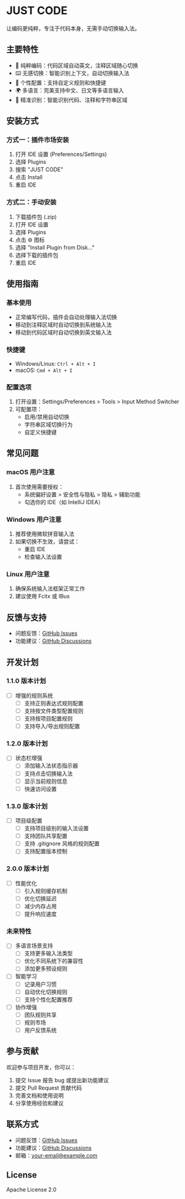 # JUST CODE

让编码更纯粹，专注于代码本身，无需手动切换输入法。

## 主要特性

- 🚀 纯粹编码：代码区域自动英文，注释区域随心切换
- ⌨️ 无感切换：智能识别上下文，自动切换输入法
- 🔧 个性配置：支持自定义规则和快捷键
- 🌍 多语言：完美支持中文、日文等多语言输入
- 🎯 精准识别：智能识别代码、注释和字符串区域

## 安装方式

### 方式一：插件市场安装
1. 打开 IDE 设置 (Preferences/Settings)
2. 选择 Plugins
3. 搜索 "JUST CODE"
4. 点击 Install
5. 重启 IDE

### 方式二：手动安装
1. 下载插件包 (.zip)
2. 打开 IDE 设置
3. 选择 Plugins
4. 点击 ⚙️ 图标
5. 选择 "Install Plugin from Disk..."
6. 选择下载的插件包
7. 重启 IDE

## 使用指南

### 基本使用
- 正常编写代码，插件会自动处理输入法切换
- 移动到注释区域时自动切换到系统输入法
- 移动到代码区域时自动切换到英文输入法

### 快捷键
- Windows/Linux: `Ctrl + Alt + I`
- macOS: `Cmd + Alt + I`

### 配置选项
1. 打开设置：Settings/Preferences > Tools > Input Method Switcher
2. 可配置项：
   - 启用/禁用自动切换
   - 字符串区域切换行为
   - 自定义快捷键

## 常见问题

### macOS 用户注意
1. 首次使用需要授权：
   - 系统偏好设置 > 安全性与隐私 > 隐私 > 辅助功能
   - 勾选你的 IDE（如 IntelliJ IDEA）

### Windows 用户注意
1. 推荐使用微软拼音输入法
2. 如果切换不生效，请尝试：
   - 重启 IDE
   - 检查输入法设置

### Linux 用户注意
1. 确保系统输入法框架正常工作
2. 建议使用 Fcitx 或 IBus

## 反馈与支持

- 问题反馈：[GitHub Issues](https://github.com/gushan1898/just-code/issues)
- 功能建议：[GitHub Discussions](https://github.com/gushan1898/just-code/discussions)

## 开发计划

### 1.1.0 版本计划
- [ ] 增强的规则系统
  - [ ] 支持正则表达式规则配置
  - [ ] 支持按文件类型配置规则
  - [ ] 支持按项目配置规则
  - [ ] 支持导入/导出规则配置

### 1.2.0 版本计划
- [ ] 状态栏增强
  - [ ] 添加输入法状态指示器
  - [ ] 支持点击切换输入法
  - [ ] 显示当前规则信息
  - [ ] 快速访问设置

### 1.3.0 版本计划
- [ ] 项目级配置
  - [ ] 支持项目级别的输入法设置
  - [ ] 支持团队共享配置
  - [ ] 支持 .gitignore 风格的规则配置
  - [ ] 支持配置版本控制

### 2.0.0 版本计划
- [ ] 性能优化
  - [ ] 引入规则缓存机制
  - [ ] 优化切换延迟
  - [ ] 减少内存占用
  - [ ] 提升响应速度

### 未来特性
- [ ] 多语言场景支持
  - [ ] 支持更多输入法类型
  - [ ] 优化不同系统下的兼容性
  - [ ] 添加更多预设规则

- [ ] 智能学习
  - [ ] 记录用户习惯
  - [ ] 自动优化切换规则
  - [ ] 支持个性化配置推荐

- [ ] 协作增强
  - [ ] 团队规则共享
  - [ ] 规则市场
  - [ ] 用户反馈系统

## 参与贡献

欢迎参与项目开发，你可以：
1. 提交 Issue 报告 bug 或提出新功能建议
2. 提交 Pull Request 贡献代码
3. 完善文档和使用说明
4. 分享使用经验和建议

## 联系方式

- 问题反馈：[GitHub Issues](https://github.com/gushan1898/just-code/issues)
- 功能建议：[GitHub Discussions](https://github.com/gushan1898/just-code/discussions)
- 邮箱：your-email@example.com

## License

Apache License 2.0 